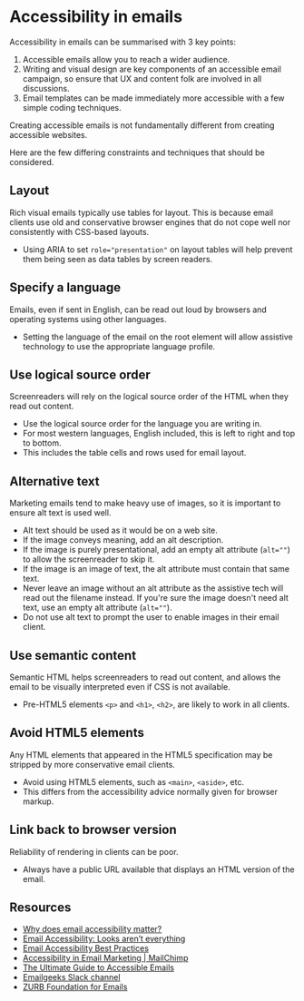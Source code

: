 # Accessibility in emails

Accessibility in emails can be summarised with 3 key points:

1. Accessible emails allow you to reach a wider audience.
1. Writing and visual design are key components of an accessible email campaign, so ensure that UX and content folk are involved in all discussions.
1. Email templates can be made immediately more accessible with a few simple coding techniques.

Creating accessible emails is not fundamentally different from creating accessible websites.

Here are the few differing constraints and techniques that should be considered.

## Layout

Rich visual emails typically use tables for layout. This is because email clients use old and conservative browser engines that do not cope well nor consistently with CSS-based layouts.

- Using ARIA to set `role="presentation"` on layout tables will help prevent them being seen as data tables by screen readers.

## Specify a language

Emails, even if sent in English, can be read out loud by browsers and operating systems using other languages.

- Setting the language of the email on the root element will allow assistive technology to use the appropriate language profile.

## Use logical source order

Screenreaders will rely on the logical source order of the HTML when they read out content.

- Use the logical source order for the language you are writing in.
- For most western languages, English included, this is left to right and top to bottom.
- This includes the table cells and rows used for email layout.

## Alternative text

Marketing emails tend to make heavy use of images, so it is important to ensure alt text is used well.

- Alt text should be used as it would be on a web site.
- If the image conveys meaning, add an alt description.
- If the image is purely presentational, add an empty alt attribute (`alt=""`) to allow the screenreader to skip it.
- If the image is an image of text, the alt attribute must contain that same text.
- Never leave an image without an alt attribute as the assistive tech will read out the filename instead. If you're sure the image doesn't need alt text, use an empty alt attribute (`alt=""`). 
- Do not use alt text to prompt the user to enable images in their email client.

## Use semantic content

Semantic HTML helps screenreaders to read out content, and allows the email to be visually interpreted even if CSS is not available.

- Pre-HTML5 elements `<p>` and `<h1>`, `<h2>`, are likely to work in all clients.

## Avoid HTML5 elements

Any HTML elements that appeared in the HTML5 specification may be stripped by more conservative email clients.

- Avoid using HTML5 elements, such as `<main>`, `<aside>`, etc.
- This differs from the accessibility advice normally given for browser markup.

## Link back to browser version

Reliability of rendering in clients can be poor.

- Always have a public URL available that displays an HTML version of the email.

## Resources

- [Why does email accessibility matter?](https://content.myemma.com/blog/why-does-email-accessibility-matter)
- [Email Accessibility: Looks aren’t everything](https://explore.reallygoodemails.com/email-accessibility-looks-arent-everything-ad0b1f6af0a4)
- [Email Accessibility Best Practices](https://www.emailonacid.com/blog/article/email-development/email-accessibilty-in-2017/)
- [Accessibility in Email Marketing | MailChimp](https://mailchimp.com/resources/accessibility-in-email-marketing/)
- [The Ultimate Guide to Accessible Emails](https://litmus.com/blog/ultimate-guide-accessible-emails)
- [Emailgeeks Slack channel](https://email.geeks.chat)
- [ZURB Foundation for Emails](https://foundation.zurb.com/emails/email-templates.html)

